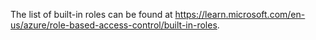 The list of built-in roles can be found at https://learn.microsoft.com/en-us/azure/role-based-access-control/built-in-roles.

